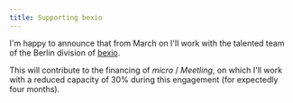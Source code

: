 ```yaml
---
title: Supporting bexio
---
```


I'm happy to announce that from March on I'll work with the talented team of the Berlin division of
[bexio](https://www.bexio.com/de-CH/).

This will contribute to the financing of *micro* / *Meetling*, on which I'll work with a reduced
capacity of 30% during this engagement (for expectedly four months).

